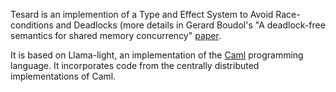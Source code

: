 Tesard is an implemention of a Type and Effect System to Avoid
Race-conditions and Deadlocks (more details in Gerard Boudol's "A
deadlock-free semantics for shared memory concurrency"
[paper](ftp://ftp-sop.inria.fr/mimosa/personnel/gbo/adfsfsmc.pdf).

It is based on Llama-light, an implementation of the
[Caml](http://caml.inria.fr/) programming language. It incorporates
code from the centrally distributed implementations of Caml.

